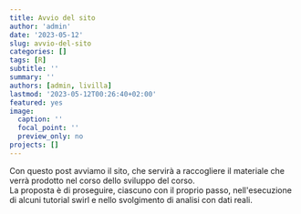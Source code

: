 ```yaml
---
title: Avvio del sito
author: 'admin'
date: '2023-05-12'
slug: avvio-del-sito
categories: []
tags: [R]
subtitle: ''
summary: ''
authors: [admin, livilla]
lastmod: '2023-05-12T00:26:40+02:00'
featured: yes
image:
  caption: ''
  focal_point: ''
  preview_only: no
projects: []
---
```


Con questo post avviamo il sito, che servirà a raccogliere il materiale che verrà prodotto nel corso dello sviluppo del corso.<br>
La proposta è di proseguire, ciascuno con il proprio passo, nell'esecuzione di alcuni tutorial swirl e nello svolgimento di analisi con dati reali.

